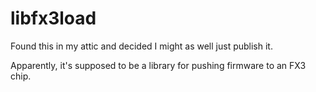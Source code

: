 libfx3load
==========

Found this in my attic and decided I might as well just publish it.

Apparently, it's supposed to be a library for pushing firmware to an FX3 chip.
